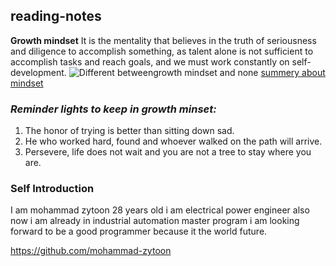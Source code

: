## reading-notes

**Growth mindset** It is the mentality that believes in the truth of seriousness and diligence to 
accomplish something, as talent alone is not sufficient to accomplish tasks 
and reach goals, and we must work constantly on self-development.
![Different betweengrowth mindset and none](https://www.iecl.com/wp-content/uploads/2017/04/growth_mindset_leadership_development.jpg)
[summery about mindset](https://www.iecl.com/fixed-mindset-versus-a-growth-mindset/)


### ***Reminder lights to keep in growth minset:***
1. The honor of trying is better than sitting down sad.
2. He who worked hard, found and whoever walked on the path will arrive.
3. Persevere, life does not wait and you are not a tree to stay where you are.

### **Self Introduction**

I am mohammad zytoon 28 years old i am electrical power engineer also now i am already in industrial automation
master program i am looking forward to be a good programmer because it the world future.

https://github.com/mohammad-zytoon
